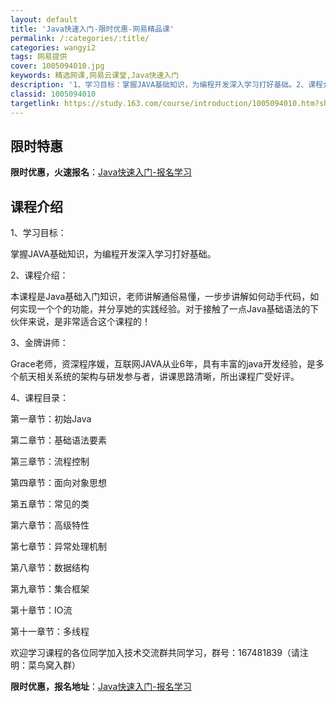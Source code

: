 ```yaml
---
layout: default
title: 'Java快速入门-限时优惠-网易精品课'
permalink: /:categories/:title/
categories: wangyi2
tags: 网易提供
cover: 1005094010.jpg
keywords: 精选网课,网易云课堂,Java快速入门
description: '1、学习目标：掌握JAVA基础知识，为编程开发深入学习打好基础。2、课程介绍：本课程是Java基础入门知识，老师讲解通俗'
classid: 1005094010
targetlink: https://study.163.com/course/introduction/1005094010.htm?share=1&shareId=1025206652&utm_campaign=share&utm_medium=iphoneShare&utm_source=&utm_u=1025206652
---
```


## 限时特惠

**限时优惠，火速报名**：[Java快速入门-报名学习](https://study.163.com/course/introduction/1005094010.htm?share=1&shareId=1025206652&utm_campaign=share&utm_medium=iphoneShare&utm_source=&utm_u=1025206652)

## 课程介绍

1、学习目标：

   掌握JAVA基础知识，为编程开发深入学习打好基础。



2、课程介绍：

   本课程是Java基础入门知识，老师讲解通俗易懂，一步步讲解如何动手代码，如何实现一个个的功能，并分享她的实践经验。对于接触了一点Java基础语法的下伙伴来说，是非常适合这个课程的！



3、金牌讲师：

  Grace老师，资深程序媛，互联网JAVA从业6年，具有丰富的java开发经验，是多个航天相关系统的架构与研发参与者，讲课思路清晰，所出课程广受好评。



4、课程目录： 

第一章节：初始Java

第二章节：基础语法要素

第三章节：流程控制

第四章节：面向对象思想

第五章节：常见的类

第六章节：高级特性

第七章节：异常处理机制

第八章节：数据结构

第九章节：集合框架

第十章节：IO流

第十一章节：多线程



欢迎学习课程的各位同学加入技术交流群共同学习，群号：167481839（请注明：菜鸟窝入群）

**限时优惠，报名地址**：[Java快速入门-报名学习](https://study.163.com/course/introduction/1005094010.htm?share=1&shareId=1025206652&utm_campaign=share&utm_medium=iphoneShare&utm_source=&utm_u=1025206652)

